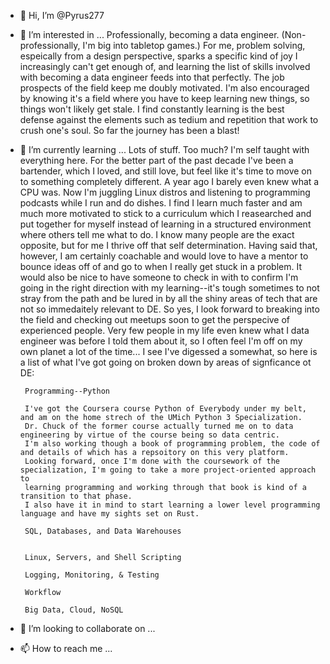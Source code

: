 - 👋 Hi, I’m @Pyrus277
- 👀 I’m interested in ...
       Professionally, becoming a data engineer. (Non-professionally, I'm big into tabletop games.) 
       For me, problem solving, espeically from a design perspective, sparks a specific kind of joy I increasingly can't get enough of, 
       and learning the list of skills involved with becoming a data engineer feeds into that perfectly. The job prospects of the field 
       keep me doubly motivated. I'm also encouraged by knowing it's a field where you have to keep learning new things, so things won't
       likely get stale. I find constantly learning is the best defense against the elements such as tedium and repetition that work to 
       crush one's soul. So far the journey has been a blast!
       
- 🌱 I’m currently learning ...
       Lots of stuff. Too much? I'm self taught with everything here. For the better part of the past decade I've been a bartender, 
       which I loved, and still love, but feel like it's time to move on to something completely different. A year ago I barely even knew 
       what a CPU was. Now I'm juggling Linux distros and listening to programming podcasts while I run and do dishes. 
       I find I learn much faster and am much more motivated to stick to a curriculum which I reasearched and put together for myself 
       instead of learning in a structured environment where others tell me what to do. I know many people are the exact opposite, but for 
       me I thrive off that self determination. Having said that, however, I am certainly coachable and would love to have a mentor to bounce 
       ideas off of and go to when I really get stuck in a problem. It would also be nice to have someone to check in with to confirm I'm 
       going in the right direction with my learning--it's tough sometimes to not stray from the path and be lured in by all the shiny areas 
       of tech that are not so immedaitely relevant to DE. So yes, I look forward to breaking into the field and checking out meetups soon 
       to get the perspecive of experienced people. Very few people in my life even knew what I data engineer was before I told them about 
       it, so I often feel I'm off on my own planet a lot of the time... I see I've digessed a somewhat, so here is a list of what I've got 
       going on broken down by areas of signficance ot DE:  
       
       Programming--Python
       
       I've got the Coursera course Python of Everybody under my belt, and am on the home strech of the UMich Python 3 Specialization.
       Dr. Chuck of the former course actually turned me on to data engineering by virtue of the course being so data centric. 
       I'm also working though a book of programming problem, the code of and details of which has a repsoitory on this very platform.
       Looking forward, once I'm done with the coursework of the specialization, I'm going to take a more project-oriented approach to 
       learning programming and working through that book is kind of a transition to that phase.
       I also have it in mind to start learning a lower level programming language and have my sights set on Rust. 
       
       SQL, Databases, and Data Warehouses
       
       
       Linux, Servers, and Shell Scripting
       
       Logging, Monitoring, & Testing
       
       Workflow
       
       Big Data, Cloud, NoSQL
        
       

- 💞️ I’m looking to collaborate on ...
- 📫 How to reach me ...

<!---
Pyrus277/Pyrus277 is a ✨ special ✨ repository because its `README.md` (this file) appears on your GitHub profile.
You can click the Preview link to take a look at your changes.
--->
